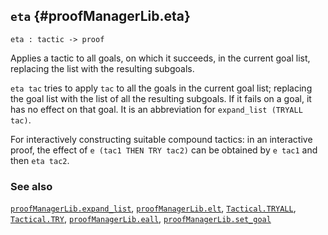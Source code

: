 ## `eta` {#proofManagerLib.eta}


```
eta : tactic -> proof
```



Applies a tactic to all goals, on which it succeeds, in the current goal list,
replacing the list with the resulting subgoals.


`eta tac` tries to apply `tac` to all the goals in the current goal list;
replacing the goal list with the list of all the resulting subgoals.
If it fails on a goal, it has no effect on that goal.
It is an abbreviation for `expand_list (TRYALL tac)`.


For interactively constructing suitable compound tactics:
in an interactive proof, the effect of `e (tac1 THEN TRY tac2)`
can be obtained by `e tac1` and then `eta tac2`.

### See also

[`proofManagerLib.expand_list`](#proofManagerLib.expand_list), [`proofManagerLib.elt`](#proofManagerLib.elt), [`Tactical.TRYALL`](#Tactical.TRYALL), [`Tactical.TRY`](#Tactical.TRY), [`proofManagerLib.eall`](#proofManagerLib.eall), [`proofManagerLib.set_goal`](#proofManagerLib.set_goal)

